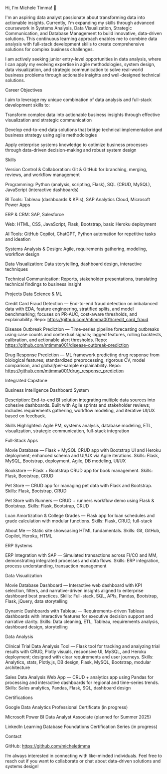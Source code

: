 Hi, I'm Michele Timma! 👋

I'm an aspiring data analyst passionate about transforming data into actionable insights. Currently, I'm expanding my skills through advanced coursework in Systems Analysis, Data Visualization, Strategic Communication, and Database Management to build innovative, data-driven solutions. This continuous learning approach enables me to combine data analysis with full-stack development skills to create comprehensive solutions for complex business challenges.

I am actively seeking junior entry-level opportunities in data analysis, where I can apply my evolving expertise in agile methodologies, system design, data visualization, and strategic communication to solve real-world business problems through actionable insights and well-designed technical solutions.

Career Objectives

I aim to leverage my unique combination of data analysis and full-stack development skills to:

Transform complex data into actionable business insights through effective visualization and strategic communication

Develop end-to-end data solutions that bridge technical implementation and business strategy using agile methodologies

Apply enterprise systems knowledge to optimize business processes through data-driven decision-making and robust system design

Skills

Version Control & Collaboration: Git & GitHub for branching, merging, reviews, and workflow management

Programming: Python (analysis, scripting, Flask), SQL (CRUD, MySQL), JavaScript (interactive dashboards)

BI Tools: Tableau (dashboards & KPIs), SAP Analytics Cloud, Microsoft Power Apps

ERP & CRM: SAP, Salesforce

Web: HTML, CSS, JavaScript, Flask, Bootstrap, basic Heroku deployment

AI Tools: GitHub Copilot, ChatGPT, Python automation for repetitive tasks and ideation

Systems Analysis & Design: Agile, requirements gathering, modeling, workflow design

Data Visualization: Data storytelling, dashboard design, interactive techniques

Technical Communication: Reports, stakeholder presentations, translating technical findings to business insight

Projects
Data Science & ML

Credit Card Fraud Detection — End-to-end fraud detection on imbalanced data with EDA, feature engineering, stratified splits, and model benchmarking; focuses on PR-AUC, cost-aware thresholds, and explainability.
Repo: https://github.com/mtimma001/credit_card_fraud

Disease Outbreak Prediction — Time-series pipeline forecasting outbreaks using case counts and contextual signals; lagged features, rolling backtests, calibration, and actionable alert thresholds.
Repo: https://github.com/mtimma001/disease-outbreak-prediction

Drug Response Prediction — ML framework predicting drug response from biological features; standardized preprocessing, rigorous CV, model comparison, and global/per-sample explainability.
Repo: https://github.com/mtimma001/drug_response_prediction

Integrated Capstone

Business Intelligence Dashboard System

Description: End-to-end BI solution integrating multiple data sources into cohesive dashboards. Built with Agile sprints and stakeholder reviews; includes requirements gathering, workflow modeling, and iterative UI/UX based on feedback.

Skills Highlighted: Agile PM, systems analysis, database modeling, ETL, visualization, strategic communication, full-stack integration

Full-Stack Apps

Movie Database
 — Flask + MySQL CRUD app with Bootstrap UI and Heroku deployment; enhanced schema and UI/UX via Agile iterations.
Skills: Flask, MySQL, Bootstrap, deployment, Agile, DB modeling, UI/UX

Bookstore
 — Flask + Bootstrap CRUD app for book management.
Skills: Flask, Bootstrap, CRUD

Pet Store
 — CRUD app for managing pet data with Flask and Bootstrap.
Skills: Flask, Bootstrap, CRUD

Pet Store with Runners
 — CRUD + runners workflow demo using Flask & Bootstrap.
Skills: Flask, Bootstrap, CRUD

Loan Amortization & College Grades
 — Flask app for loan schedules and grade calculation with modular functions.
Skills: Flask, CRUD, full-stack

About Me
 — Static site showcasing HTML fundamentals.
Skills: Git, GitHub, Copilot, Heroku, HTML

ERP Systems

ERP Integration with SAP — Simulated transactions across FI/CO and MM, demonstrating integrated processes and data flows.
Skills: ERP integration, process understanding, transaction management

Data Visualization

Movie Database Dashboard
 — Interactive web dashboard with KPI selection, filters, and narrative-driven insights aligned to enterprise dashboard best practices.
Skills: Full-stack, SQL, APIs, Pandas, Bootstrap, Flask, jQuery, data storytelling

Dynamic Dashboards with Tableau — Requirements-driven Tableau dashboards with interactive features for executive decision support and narrative clarity.
Skills: Data cleaning, ETL, Tableau, requirements analysis, dashboard design, storytelling

Data Analysis

Clinical Trial Data Analysis Tool
 — Flask tool for tracking and analyzing trial results with CRUD, Plotly visuals, responsive UI, MySQL, and Heroku deployment; designed with clear requirements and user journeys.
Skills: Analytics, stats, Plotly.js, DB design, Flask, MySQL, Bootstrap, modular architecture

Sales Data Analysis Web App
 — CRUD + analytics app using Pandas for processing and interactive dashboards for regional and time-series trends.
Skills: Sales analytics, Pandas, Flask, SQL, dashboard design

Certifications

Google Data Analytics Professional Certificate (in progress)

Microsoft Power BI Data Analyst Associate (planned for Summer 2025)

LinkedIn Learning Database Foundations Certification Series (in progress)

Contact

GitHub: https://github.com/micheletimma

I’m always interested in connecting with like-minded individuals. Feel free to reach out if you want to collaborate or chat about data-driven solutions and systems design!
